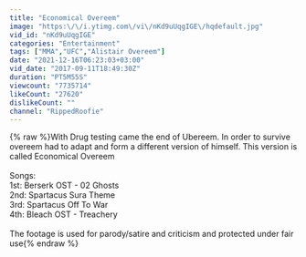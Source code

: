 ```yaml
---
title: "Economical Overeem"
image: "https:\/\/i.ytimg.com\/vi\/nKd9uUqgIGE\/hqdefault.jpg"
vid_id: "nKd9uUqgIGE"
categories: "Entertainment"
tags: ["MMA","UFC","Alistair Overeem"]
date: "2021-12-16T06:23:03+03:00"
vid_date: "2017-09-11T18:49:30Z"
duration: "PT5M55S"
viewcount: "7735714"
likeCount: "27620"
dislikeCount: ""
channel: "RippedRoofie"
---
```

{% raw %}With Drug testing came the end of Ubereem. In order to survive overeem had to adapt and form a different version of himself. This version is called Economical Overeem<br /><br />Songs: <br />1st: Berserk OST - 02 Ghosts<br />2nd: Spartacus Sura Theme<br />3rd: Spartacus Off To War<br />4th: Bleach OST - Treachery <br /><br />The footage is used for parody/satire and criticism and protected under fair use{% endraw %}
